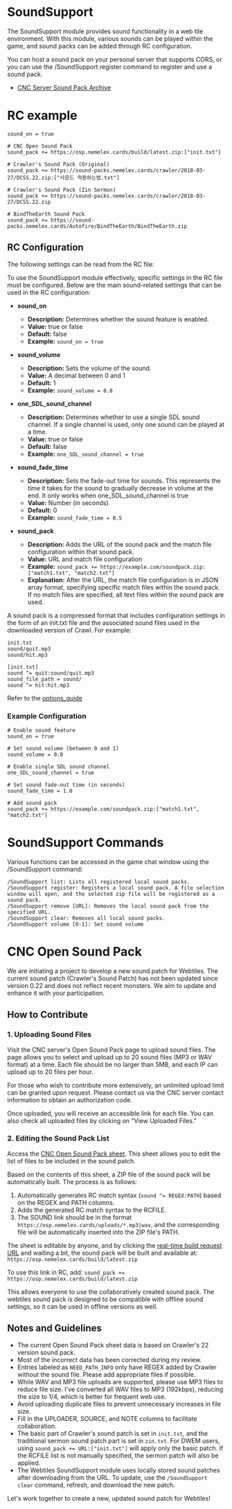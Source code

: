 # SoundSupport

The SoundSupport module provides sound functionality in a web tile environment. With this module, various sounds can be
played within the game, and sound packs can be added through RC configuration.

You can host a sound pack on your personal server that supports CORS, or you can use the /SoundSupport register command
to register and use a sound pack.

- [CNC Server Sound Pack Archive](https://sound-packs.nemelex.cards)

# RC example

```
sound_on = true

# CNC Open Sound Pack
sound_pack += https://osp.nemelex.cards/build/latest.zip:["init.txt"]

# Crawler's Sound Pack (Original)
sound_pack += https://sound-packs.nemelex.cards/crawler/2018-03-27/DCSS.22.zip:["사운드 적용하는법.txt"]

# Crawler's Sound Pack (Zin Sermon)
sound_pack += https://sound-packs.nemelex.cards/crawler/2018-03-27/DCSS.22.zip

# BindTheEarth Sound Pack
sound_pack += https://sound-packs.nemelex.cards/Autofire/BindTheEarth/BindTheEarth.zip
```

## RC Configuration

The following settings can be read from the RC file:

To use the SoundSupport module effectively, specific settings in the RC file must be configured. Below are the main
sound-related settings that can be used in the RC configuration:

- **sound_on**
    - **Description:** Determines whether the sound feature is enabled.
    - **Value:** true or false
    - **Default:** false
    - **Example:** `sound_on = true`

- **sound_volume**
    - **Description:** Sets the volume of the sound.
    - **Value:** A decimal between 0 and 1
    - **Default:** 1
    - **Example:** `sound_volume = 0.8`

- **one_SDL_sound_channel**
    - **Description:** Determines whether to use a single SDL sound channel. If a single channel is used, only one sound
      can be played at a time.
    - **Value:** true or false
    - **Default:** false
    - **Example:** `one_SDL_sound_channel = true`

- **sound_fade_time**
  - **Description:** Sets the fade-out time for sounds. This represents the time it takes for the sound to gradually
    decrease in volume at the end. It only works when one_SDL_sound_channel is true
  - **Value:** Number (in seconds)
  - **Default:** 0
  - **Example:** `sound_fade_time = 0.5`

- **sound_pack**
    - **Description:** Adds the URL of the sound pack and the match file configuration within that sound pack.
    - **Value:** URL and match file configuration
    - **Example:** `sound_pack += https://example.com/soundpack.zip:["match1.txt", "match2.txt"]`
    - **Explanation:** After the URL, the match file configuration is in JSON array format, specifying specific match
      files within the sound pack. If no match files are specified, all text files within the sound pack are used.

A sound pack is a compressed format that includes configuration settings in the form of an init.txt file and the associated sound files used in the downloaded version of Crawl. For example:
```plaintext
init.txt
sound/quit.mp3
sound/hit.mp3
```
```plaintext
[init.txt]
sound ^= quit:sound/quit.mp3
sound_file_path = sound/
sound ^= hit:hit.mp3
```
Refer to the [options_guide](https://raw.githubusercontent.com/crawl/crawl/master/crawl-ref/docs/options_guide.txt)

### Example Configuration

```plaintext
# Enable sound feature
sound_on = true

# Set sound volume (between 0 and 1)
sound_volume = 0.8

# Enable single SDL sound channel
one_SDL_sound_channel = true

# Set sound fade-out time (in seconds)
sound_fade_time = 1.0

# Add sound pack
sound_pack += https://example.com/soundpack.zip:["match1.txt", "match2.txt"]
```

# SoundSupport Commands

Various functions can be accessed in the game chat window using the /SoundSupport command:

```plaintext
/SoundSupport list: Lists all registered local sound packs.
/SoundSupport register: Registers a local sound pack. A file selection window will open, and the selected zip file will be registered as a sound pack.
/SoundSupport remove [URL]: Removes the local sound pack from the specified URL.
/SoundSupport clear: Removes all local sound packs.
/SoundSupport volume [0-1]: Set sound volume
```

# CNC Open Sound Pack
We are initiating a project to develop a new sound patch for Webtiles. The current sound patch (Crawler's Sound Patch) has not been updated since version 0.22 and does not reflect recent monsters. We aim to update and enhance it with your participation.

## How to Contribute

### 1. Uploading Sound Files

Visit the CNC server's Open Sound Pack page to upload sound files. The page allows you to select and upload up to 20 sound files (MP3 or WAV format) at a time. Each file should be no larger than 5MB, and each IP can upload up to 20 files per hour.

For those who wish to contribute more extensively, an unlimited upload limit can be granted upon request. Please contact us via the CNC server contact information to obtain an authorization code.

Once uploaded, you will receive an accessible link for each file. You can also check all uploaded files by clicking on "View Uploaded Files."

### 2. Editing the Sound Pack List

Access the [CNC Open Sound Pack sheet](https://docs.google.com/spreadsheets/d/1ePlT10S0uyhqyBm4bZixnGSkfnHmcfUa8JViuDqE0Ow/edit?gid=155014829#gid=155014829). This sheet allows you to edit the list of files to be included in the sound patch.

Based on the contents of this sheet, a ZIP file of the sound pack will be automatically built. The process is as follows:

1. Automatically generates RC match syntax (`sound ^= REGEX:PATH`) based on the REGEX and PATH columns.
2. Adds the generated RC match syntax to the RCFILE.
3. The SOUND link should be in the format `https://osp.nemelex.cards/uploads/*.mp3|wav`, and the corresponding file will be automatically inserted into the ZIP file's PATH.

The sheet is editable by anyone, and by clicking the [real-time build request URL](https://osp.nemelex.cards/request-build) and waiting a bit, the sound pack will be built and available at: `https://osp.nemelex.cards/build/latest.zip`

To use this link in RC, add: `sound_pack += https://osp.nemelex.cards/build/latest.zip`

This allows everyone to use the collaboratively created sound pack. The webtiles sound pack is designed to be compatible with offline sound settings, so it can be used in offline versions as well.

## Notes and Guidelines

- The current Open Sound Pack sheet data is based on Crawler's 22 version sound pack.
- Most of the incorrect data has been corrected during my review.
- Entries labeled as `NEED_PATH_INFO` only have REGEX added by Crawler without the sound file. Please add appropriate files if possible.
- While WAV and MP3 file uploads are supported, please use MP3 files to reduce file size. I've converted all WAV files to MP3 (192kbps), reducing the size to 1/4, which is better for frequent web use.
- Avoid uploading duplicate files to prevent unnecessary increases in file size.
- Fill in the UPLOADER, SOURCE, and NOTE columns to facilitate collaboration.
- The basic part of Crawler's sound patch is set in `init.txt`, and the traditional sermon sound patch part is set in `zin.txt`. For DWEM users, using `sound_pack += URL:["init.txt"]` will apply only the basic patch. If the RCFILE list is not manually specified, the sermon patch will also be applied.
- The Webtiles SoundSupport module uses locally stored sound patches after downloading from the URL. To update, use the `/SoundSupport clear` command, refresh, and download the new patch.

Let's work together to create a new, updated sound patch for Webtiles!

